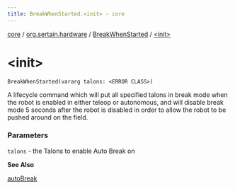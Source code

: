 ```yaml
---
title: BreakWhenStarted.<init> - core
---
```


[core](../../index.md) / [org.sertain.hardware](../index.md) / [BreakWhenStarted](index.md) / [&lt;init&gt;](.)

# &lt;init&gt;

`BreakWhenStarted(vararg talons: <ERROR CLASS>)`

A lifecycle command which will put all specified talons in break mode when the robot is
enabled in either teleop or autonomous, and will disable break mode 5 seconds after the robot
is disabled in order to allow the robot to be pushed around on the field.

### Parameters

`talons` - the Talons to enable Auto Break on

**See Also**

[autoBreak](../auto-break.md)

